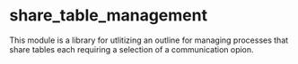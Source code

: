 # share_table_management
 This module is a library for utlitizing an outline for managing processes that share tables each requiring a selection of a communication opion.
